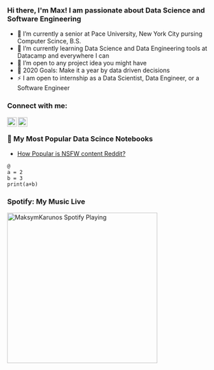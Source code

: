 ### Hi there, I'm Max! I am passionate about Data Science and Software Engineering

- 🔭 I’m currently a senior at Pace University, New York City pursing Computer Scince, B.S.
- 🌱 I’m currently learning Data Science and Data Engineering tools at Datacamp and everywhere I can
- 👯 I’m open to any project idea you might have
- 🥅 2020 Goals: Make it a year by data driven decisions
- ⚡ I am open to internship as a Data Scientist, Data Engineer, or a Software Engineer 

### Connect with me:

[<img align="left" alt="maksymKarunos | LinkedIn" width="22px" src="https://cdn.jsdelivr.net/npm/simple-icons@v3/icons/linkedin.svg" />][linkedin]
[<img align="left" alt="maksymKarunos | LinkedIn" width="22px" src="https://cdn.jsdelivr.net/npm/simple-icons@v3/icons/gmail.svg" />](mailto:maksim.karunos@gmail.com?subject=[GitHub]%20Source%20Han%20Sans)
<br />



### 📕 My Most Popular Data Scince Notebooks

<!-- BLOG-POST-LIST:START -->
- [How Popular is NSFW content Reddit?](https://www.kaggle.com/maksymkarunos/does-nsfw-content-hype-on-reddit)
<!-- BLOG-POST-LIST:END -->


[linkedin]: https://www.linkedin.com/in/mkarunos/

```<<engine='python', engine.path='python3'>>=
@
a = 2
b = 3
print(a+b)
```

### Spotify: My Music Live 
[<img src="https://now-playing-codestackr.vercel.app/api/spotify-playing" alt="MaksymKarunos Spotify Playing" width="350" />](https://open.spotify.com/user/31jznq5cnfhfuaqbwwbkho2xlgna?si=ovGF5mqKRG6QK2QzWyYygw)
